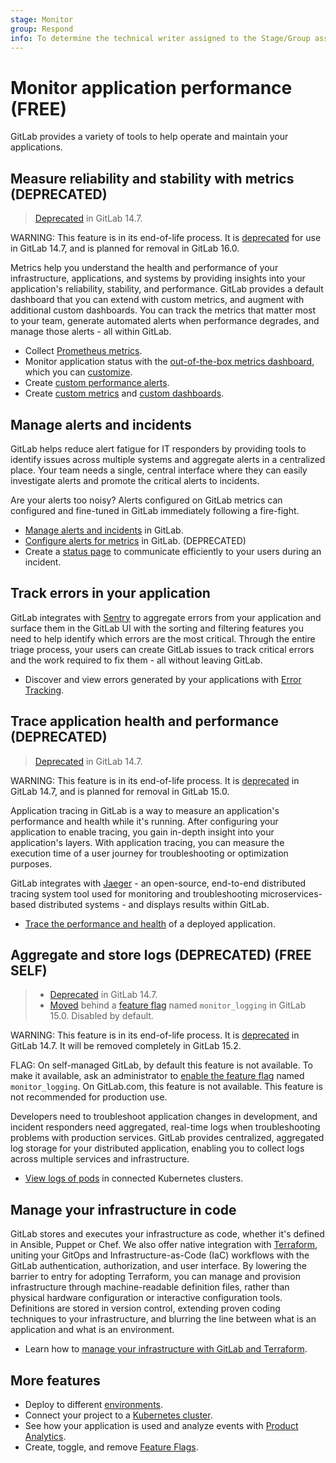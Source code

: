 ```yaml
---
stage: Monitor
group: Respond
info: To determine the technical writer assigned to the Stage/Group associated with this page, see https://about.gitlab.com/handbook/engineering/ux/technical-writing/#assignments
---
```


# Monitor application performance **(FREE)**

GitLab provides a variety of tools to help operate and maintain
your applications.

## Measure reliability and stability with metrics (DEPRECATED)

> [Deprecated](https://gitlab.com/gitlab-org/gitlab/-/issues/346541) in GitLab 14.7.

WARNING:
This feature is in its end-of-life process. It is [deprecated](https://gitlab.com/gitlab-org/gitlab/-/issues/346541)
for use in GitLab 14.7, and is planned for removal in GitLab 16.0.

Metrics help you understand the health and performance of your infrastructure,
applications, and systems by providing insights into your application's reliability,
stability, and performance. GitLab provides a default dashboard that you
can extend with custom metrics, and augment with additional custom dashboards. You
can track the metrics that matter most to your team, generate automated alerts when
performance degrades, and manage those alerts - all within GitLab.

- Collect [Prometheus metrics](../user/project/integrations/prometheus_library/index.md).
- Monitor application status with the [out-of-the-box metrics dashboard](metrics/index.md),
  which you can [customize](metrics/dashboards/settings.md).
- Create [custom performance alerts](metrics/alerts.md).
- Create [custom metrics](metrics/index.md#adding-custom-metrics) and
  [custom dashboards](metrics/dashboards/index.md).

## Manage alerts and incidents

GitLab helps reduce alert fatigue for IT responders by providing tools to identify
issues across multiple systems and aggregate alerts in a centralized place. Your
team needs a single, central interface where they can easily investigate alerts
and promote the critical alerts to incidents.

Are your alerts too noisy? Alerts configured on GitLab metrics can configured
and fine-tuned in GitLab immediately following a fire-fight.

- [Manage alerts and incidents](incident_management/index.md) in GitLab.
- [Configure alerts for metrics](metrics/alerts.md) in GitLab. (DEPRECATED)
- Create a [status page](incident_management/status_page.md)
  to communicate efficiently to your users during an incident.

## Track errors in your application

GitLab integrates with [Sentry](https://sentry.io/welcome/) to aggregate errors
from your application and surface them in the GitLab UI with the sorting and filtering
features you need to help identify which errors are the most critical. Through the
entire triage process, your users can create GitLab issues to track critical errors
and the work required to fix them - all without leaving GitLab.

- Discover and view errors generated by your applications with
  [Error Tracking](error_tracking.md).

## Trace application health and performance (DEPRECATED)

> [Deprecated](https://gitlab.com/gitlab-org/gitlab/-/issues/346485) in GitLab 14.7.

WARNING:
This feature is in its end-of-life process. It is [deprecated](https://gitlab.com/gitlab-org/gitlab/-/issues/346485)
in GitLab 14.7, and is planned for removal in GitLab 15.0.

Application tracing in GitLab is a way to measure an application's performance and
health while it's running. After configuring your application to enable tracing, you
gain in-depth insight into your application's layers. With application tracing,
you can measure the execution time of a user journey for troubleshooting or
optimization purposes.

GitLab integrates with [Jaeger](https://www.jaegertracing.io/) - an open-source,
end-to-end distributed tracing system tool used for monitoring and troubleshooting
microservices-based distributed systems - and displays results within GitLab.

- [Trace the performance and health](tracing.md) of a deployed application.

## Aggregate and store logs (DEPRECATED) **(FREE SELF)**

> - [Deprecated](https://gitlab.com/gitlab-org/gitlab/-/issues/346485) in GitLab 14.7.
> - [Moved](https://gitlab.com/gitlab-org/gitlab/-/issues/360182) behind a [feature flag](../administration/feature_flags.md) named `monitor_logging` in GitLab 15.0. Disabled by default.

WARNING:
This feature is in its end-of-life process. It is [deprecated](https://gitlab.com/gitlab-org/gitlab/-/issues/346485)
in GitLab 14.7.
It will be removed completely in GitLab 15.2.

FLAG:
On self-managed GitLab, by default this feature is not available. To make it available, ask an administrator to [enable the feature flag](../administration/feature_flags.md) named `monitor_logging`.
On GitLab.com, this feature is not available.
This feature is not recommended for production use.

Developers need to troubleshoot application changes in development, and incident
responders need aggregated, real-time logs when troubleshooting problems with
production services. GitLab provides centralized, aggregated log storage for your
distributed application, enabling you to collect logs across multiple services and
infrastructure.

- [View logs of pods](../user/project/clusters/kubernetes_pod_logs.md)
  in connected Kubernetes clusters.

## Manage your infrastructure in code

GitLab stores and executes your infrastructure as code, whether it's
defined in Ansible, Puppet or Chef. We also offer native integration with
[Terraform](https://www.terraform.io/), uniting your GitOps and
Infrastructure-as-Code (IaC) workflows with the GitLab authentication, authorization,
and user interface. By lowering the barrier to entry for adopting Terraform, you
can manage and provision infrastructure through machine-readable definition files,
rather than physical hardware configuration or interactive configuration tools.
Definitions are stored in version control, extending proven coding techniques to
your infrastructure, and blurring the line between what is an application and what is
an environment.

- Learn how to [manage your infrastructure with GitLab and Terraform](../user/infrastructure/index.md).

## More features

- Deploy to different [environments](../ci/environments/index.md).
- Connect your project to a [Kubernetes cluster](../user/infrastructure/clusters/index.md).
- See how your application is used and analyze events with [Product Analytics](product_analytics.md).
- Create, toggle, and remove [Feature Flags](feature_flags.md).
